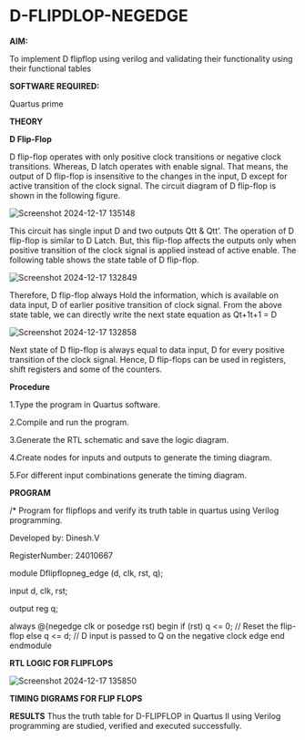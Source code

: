 # D-FLIPDLOP-NEGEDGE

**AIM:**

To implement  D flipflop using verilog and validating their functionality using their functional tables

**SOFTWARE REQUIRED:**

Quartus prime

**THEORY**

**D Flip-Flop**

D flip-flop operates with only positive clock transitions or negative clock transitions. Whereas, D latch operates with enable signal. That means, the output of D flip-flop is insensitive to the changes in the input, D except for active transition of the clock signal. The circuit diagram of D flip-flop is shown in the following figure.

![Screenshot 2024-12-17 135148](https://github.com/user-attachments/assets/a8eef858-85a4-4e85-be11-f8b50070306b)

This circuit has single input D and two outputs Qtt & Qtt’. The operation of D flip-flop is similar to D Latch. But, this flip-flop affects the outputs only when positive transition of the clock signal is applied instead of active enable. The following table shows the state table of D flip-flop.

![Screenshot 2024-12-17 132849](https://github.com/user-attachments/assets/b25e382b-f783-465c-ac13-a07b95b76f37)

Therefore, D flip-flop always Hold the information, which is available on data input, D of earlier positive transition of clock signal. From the above state table, we can directly write the next state equation as Qt+1t+1 = D

![Screenshot 2024-12-17 132858](https://github.com/user-attachments/assets/d984d4c1-1c6b-4b3e-a19e-9acc0099772c)

Next state of D flip-flop is always equal to data input, D for every positive transition of the clock signal. Hence, D flip-flops can be used in registers, shift registers and some of the counters.

**Procedure**

1.Type the program in Quartus software. 

2.Compile and run the program. 

3.Generate the RTL schematic and save the logic diagram. 

4.Create nodes for inputs and outputs to generate the timing diagram. 

5.For different input combinations generate the timing diagram.

**PROGRAM**

/* Program for flipflops and verify its truth table in quartus using Verilog programming. 

Developed by: Dinesh.V

RegisterNumber: 24010667

module Dflipflopneg_edge (d, clk, rst, q);
  
  input d, clk, rst;
  
  output reg q;

  always @(negedge clk or posedge rst) begin
    if (rst)
      q <= 0; // Reset the flip-flop
    else
      q <= d; // D input is passed to Q on the negative clock edge
  end
endmodule

**RTL LOGIC FOR FLIPFLOPS**

![Screenshot 2024-12-17 135850](https://github.com/user-attachments/assets/85a708cb-c701-4a16-96fe-757de2a4da10)

**TIMING DIGRAMS FOR FLIP FLOPS**


**RESULTS**
Thus the truth table for D-FLIPFLOP in Quartus II using Verilog programming are studied, verified and executed successfully.
